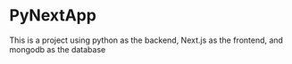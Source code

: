 # PyNextApp
This is a project using python as the backend, Next.js as the frontend, and mongodb as the database